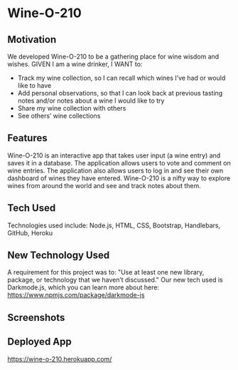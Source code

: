 # Wine-O-210

## Motivation
We developed Wine-O-210 to be a gathering place for wine wisdom and wishes. GIVEN I am a wine drinker, I WANT to:
* Track my wine collection, so I can recall which wines I’ve had or would like to have
* Add personal observations, so that I can look back at previous tasting notes and/or notes about a wine I would like to try
* Share my wine collection with others
* See others’ wine collections

## Features
Wine-O-210 is an interactive app that takes user input (a wine entry) and saves it in a database. The application allows users to vote and comment on wine entries. The application also allows users to log in and see their own dashboard of wines they have entered. Wine-O-210 is a nifty way to explore wines from around the world and see and track notes about them.

## Tech Used
Technologies used include: Node.js, HTML, CSS, Bootstrap, Handlebars, GitHub, Heroku

## New Technology Used
A requirement for this project was to: "Use at least one new library, package, or technology that we haven’t discussed." Our new tech used is Darkmode.js, which you can learn more about here: https://www.npmjs.com/package/darkmode-js

## Screenshots


## Deployed App
https://wine-o-210.herokuapp.com/

